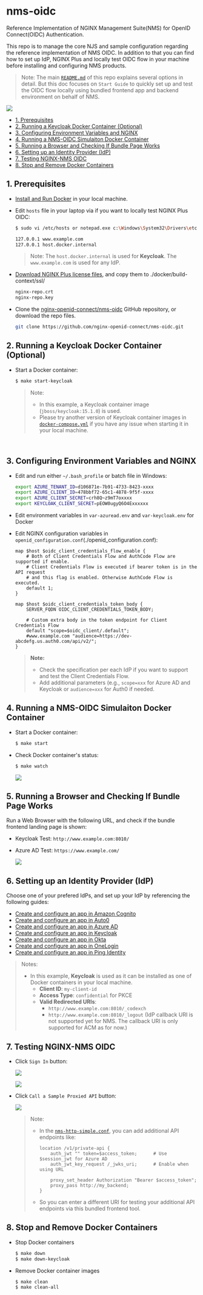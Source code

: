 # nms-oidc
Reference Implementation of NGINX Management Suite(NMS) for OpenID Connect(OIDC) Authentication.

This repo is to manage the core NJS and sample configuration regarding the reference implementation of NMS OIDC. In addition to that you can find how to set up IdP, NGINX Plus and locally test OIDC flow in your machine before installing and configuring NMS products.

> Note: The main [`README.md`](https://github.com/nginxinc/nginx-openid-connect) of this repo explains several options in detail. But this doc focuses on `Start Guide` to quickly set up and test the OIDC flow locally using bundled frontend app and backend environment on behalf of NMS.

![](./img/nms-oidc-flow.png)

- [1. Prerequisites](#1-prerequisites)
- [2. Running a Keycloak Docker Container (Optional)](#2-running-a-keycloak-docker-container-optional)
- [3. Configuring Environment Variables and NGINX](#3-configuring-environment-variables-and-nginx)
- [4. Running a NMS-OIDC Simulaiton Docker Container](#4-running-a-nms-oidc-simulaiton-docker-container)
- [5. Running a Browser and Checking If Bundle Page Works](#5-running-a-browser-and-checking-if-bundle-page-works)
- [6. Setting up an Identity Provider (IdP)](#6-setting-up-an-identity-provider-idp)
- [7. Testing NGINX-NMS OIDC](#7-testing-nginx-nms-oidc)
- [8. Stop and Remove Docker Containers](#8-stop-and-remove-docker-containers)

## 1. Prerequisites

- [Install and Run Docker](https://docs.docker.com/engine/install/) in your local machine.

- Edit `hosts` file in your laptop via if you want to locally test NGINX Plus OIDC:

  ```bash
  $ sudo vi /etc/hosts or notepad.exe c:\Windows\System32\Drivers\etc\hosts

  127.0.0.1 www.example.com
  127.0.0.1 host.docker.internal
  ```

  > Note: The `host.docker.internal` is used for **Keycloak**. The `www.example.com` is used for any IdP.

- [Download NGINX Plus license files](https://www.nginx.com/free-trial-request/), and copy them to ./docker/build-context/ssl/

  ```bash
  nginx-repo.crt
  nginx-repo.key
  ```

- Clone the [nginx-openid-connect/nms-oidc](https://github.com/nginx-openid-connect/nms-oidc) GitHub repository, or download the repo files.

  ```bash
  git clone https://github.com/nginx-openid-connect/nms-oidc.git
  ```

## 2. Running a Keycloak Docker Container (Optional)

- Start a Docker container:

  ```bash
  $ make start-keycloak
  ```

  > Note:
  >
  > - In this example, a Keycloak container image (`jboss/keycloak:15.1.0`) is used.
  > - Please try another version of Keycloak container images in [`docker-compose.yml`](../docker-compose.yml) if you have any issue when starting it in your local machine.

  <br>

## 3. Configuring Environment Variables and NGINX

- Edit and run either `~/.bash_profile` or batch file in Windows:
  ```bash
  export AZURE_TENANT_ID=d106871e-7b91-4733-8423-xxxx
  export AZURE_CLIENT_ID=478bbf72-65c1-4878-9f5f-xxxx
  export AZURE_CLIENT_SECRET=crh8Q~z9mT7oxxxx
  export KEYCLOAK_CLIENT_SECRET=pEOW0ugyQ6O4Exxxxxx
  ```

- Edit environment variables in `var-azuread.env` and `var-keycloak.env` for Docker


- Edit NGINX configuration variables in `openid_configuration.conf`(./openid_configuration.conf):
  ```nginx
  map $host $oidc_client_credentials_flow_enable {
      # Both of Client Credentials Flow and AuthCode Flow are supported if enable.
      # Client Credentials Flow is executed if bearer token is in the API request
      # and this flag is enabled. Otherwise AuthCode Flow is executed.
      default 1;
  }

  map $host $oidc_client_credentials_token_body {
      SERVER_FQDN OIDC_CLIENT_CREDENTIALS_TOKEN_BODY;

      # Custom extra body in the token endpoint for Client Credentials Flow
      default "scope=$oidc_client/.default";
      #www.example.com "audience=https://dev-abcdefg.us.auth0.com/api/v2/";
  }
  ```

  > **Note:**
  > - Check the specification per each IdP if you want to support and test the Client Credentials Flow.
  > - Add additional parameters (e.g., `scope=xxx` for Azure AD and Keycloak or `audience=xxx` for Auth0 if needed.

## 4. Running a NMS-OIDC Simulaiton Docker Container

- Start a Docker container:

  ```bash
  $ make start
  ```

- Check Docker container's status:

  ```bash
  $ make watch
  ```

  ![](./img/make-watch.png)


## 5. Running a Browser and Checking If Bundle Page Works

Run a Web Browser with the following URL, and check if the bundle frontend landing page is shown:

- Keycloak Test: `http://www.example.com:8010/`
- Azure AD Test: `https://www.example.com/`

  ![](./img/bundle-frontend-landing-page.png)



## 6. Setting up an Identity Provider (IdP)

Choose one of your prefered IdPs, and set up your IdP by referencing the following guides:

- [Create and configure an app in Amazon Cognito](https://github.com/nginx-openid-connect/nginx-oidc-amazon-cognito/blob/main/docs/01-IdP-Setup.md)
- [Create and configure an app in Auto0](https://github.com/nginx-openid-connect/nginx-oidc-auth0/blob/main/docs/01-Auth0-Setup.md)
- [Create and configure an app in Azure AD](https://github.com/nginx-openid-connect/nginx-oidc-azure-ad/blob/main/docs/01-IdP-Setup.md)
- [Create and configure an app in Keycloak](https://github.com/nginx-openid-connect/nginx-oidc-keycloak/blob/main/docs/01-IdP-Setup.md)
- [Create and configure an app in Okta](https://github.com/nginx-openid-connect/nginx-oidc-okta/blob/main/docs/01-IdP-Setup.md)
- [Create and configure an app in OneLogin](https://github.com/nginx-openid-connect/nginx-oidc-onelogin/blob/main/docs/01-IdP-Setup.md)
- [Create and configure an app in Ping Identity](https://github.com/nginx-openid-connect/nginx-oidc-ping-identity/blob/main/docs/01-IdP-Setup.md)

> Notes:
>
> - In this example, **Keycloak** is used as it can be installed as one of Docker containers in your local machine.
>   - **Client ID**: `my-client-id`
>   - **Access Type**: `confidential` for PKCE
>   - **Valid Redirected URIs**:
>     - `http://www.example.com:8010/_codexch`
>     - `http://www.example.com:8010/_logout` (IdP callback URI is not supported yet for NMS. The callback URI is only supported for ACM as for now.)


## 7. Testing NGINX-NMS OIDC

- Click `Sign In` button:

  ![](./img/oidc-keycloak-login.png)

  ![](./img/oidc-signed-in-page.png)

- Click `Call a Sample Proxied API` button:

  ![](./img/oidc-sample-proxied-api.png)

  > Note:
  >
  > - In the [`nms-http-simple.conf`](../nms-http-simple.conf), you can add additional API endpoints like:
  >
  >   ```nginx
  >   location /v1/private-api {
  >       auth_jwt "" token=$access_token;      # Use $session_jwt for Azure AD
  >       auth_jwt_key_request /_jwks_uri;      # Enable when using URL
  >
  >       proxy_set_header Authorization "Bearer $access_token";
  >       proxy_pass http://my_backend;
  >   }
  >   ```
  >
  > - So you can enter a different URI for testing your additional API endpoints via this bundled frontend tool.


## 8. Stop and Remove Docker Containers

- Stop Docker containers

  ```bash
  $ make down
  $ make down-keycloak
  ```

- Remove Docker container images

  ```bash
  $ make clean
  $ make clean-all
  ```
